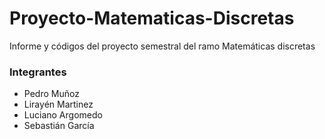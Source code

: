 # Proyecto-Matematicas-Discretas
Informe y códigos del proyecto semestral del ramo Matemáticas discretas
### Integrantes
* Pedro Muñoz
* Lirayén Martinez
* Luciano Argomedo
* Sebastián García

